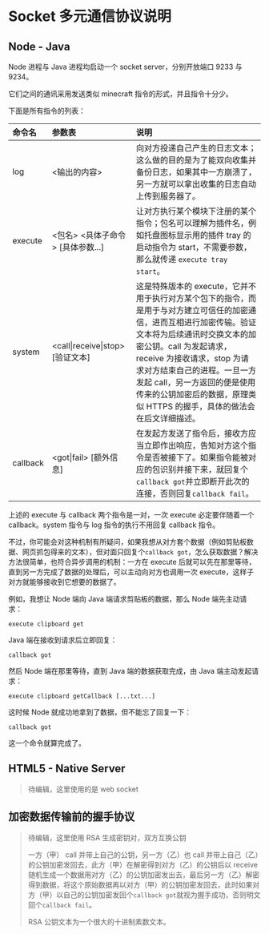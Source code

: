 # Socket 多元通信协议说明

## Node - Java

Node 进程与 Java 进程均启动一个 socket server，分别开放端口 9233 与 9234。

它们之间的通讯采用发送类似 minecraft 指令的形式，并且指令十分少。

下面是所有指令的列表：

| 命令名 | 参数表 | 说明 |
| :- | :- | :- |
| log | <输出的内容> | 向对方投递自己产生的日志文本；这么做的目的是为了能双向收集并备份日志，如果其中一方崩溃了，另一方就可以拿出收集的日志自动上传到服务器了。 |
| execute | <包名> <具体子命令> \[具体参数...\] | 让对方执行某个模块下注册的某个指令；包名可以理解为插件名，例如托盘图标显示用的插件 tray 的启动指令为 start，不需要参数，那么就传递 ```execute tray start```。 |
| system | \<call\|receive\|stop\> \[验证文本\] | 这是特殊版本的 execute，它并不用于执行对方某个包下的指令，而是用于与对方建立可信任的加密通信，进而互相进行加密传输。验证文本将为后续通讯时交换文本的加密公钥。call 为发起请求，receive 为接收请求，stop 为请求对方结束自己的进程。一旦一方发起 call，另一方返回的便是使用传来的公钥加密后的数据，原理类似 HTTPS 的握手，具体的做法会在后文详细描述。 |
| callback | \<got\|fail\> \[额外信息\] | 在发起方发送了指令后，接收方应当立即作出响应，告知对方这个指令是否被接下了。如果指令能被对应的包识别并接下来，就回复个```callback got```并立即断开此次的连接，否则回复```callback fail```。 |

上述的 execute 与 callback 两个指令是一对，一次 execute 必定要伴随着一个 callback。system 指令与 log 指令的执行不用回复 callback 指令。

不过，你可能会对这种机制有所疑问，如果我想从对方套个数据（例如剪贴板数据、网页抓包得来的文本），但对面只回复个```callback got```，怎么获取数据？解决方法很简单，也符合异步调用的机制：一方在 execute 后就可以先在那里等待，直到另一方完成了数据的处理后，可以主动向对方也调用一次 execute，这样子对方就能够接收到它想要的数据了。

例如，我想让 Node 端向 Java 端请求剪贴板的数据，那么 Node 端先主动请求：

```execute clipboard get```

Java 端在接收到请求后立即回复：

```callback got```

然后 Node 端在那里等待，直到 Java 端的数据获取完成，由 Java 端主动发起请求：

```execute clipboard getCallback [...txt...]```

这时候 Node 就成功地拿到了数据，但不能忘了回复一下：

```callback got```

这一个命令就算完成了。

## HTML5 - Native Server

> 待编辑，这里使用的是 web socket

## 加密数据传输前的握手协议

> 待编辑，这里使用 RSA 生成密钥对，双方互换公钥
>
> 一方（甲） call 并带上自己的公钥，另一方（乙）也 call 并带上自己（乙）的公钥加密发回去，此方（甲）在解密得到对方（乙）的公钥后以 receive 随机生成一个数据用对方（乙）的公钥加密发出去，最后另一方（乙）解密得到数据，将这个原始数据再以对方（甲）的公钥加密发回去，此时如果对方（甲）以自己的公钥加密发回个```callback got```就视为握手成功，否则明文回个```callback fail```。
>
> RSA 公钥文本为一个很大的十进制素数文本。